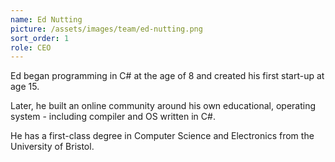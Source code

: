 ```yaml
---
name: Ed Nutting
picture: /assets/images/team/ed-nutting.png
sort_order: 1
role: CEO
---
```

Ed began programming in C# at the age of 8 and created his first start-up at age 15.

Later, he built an online community around his own educational, operating system - including compiler and OS written in C#.

He has a first-class degree in Computer Science and Electronics from the University of Bristol.